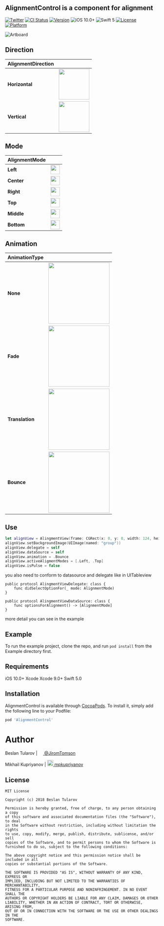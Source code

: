 ## AlignmentControl is a component for alignment

[![Twitter](https://img.shields.io/badge/twitter-@JiromTomson-blue.svg?style=flat
)](https://twitter.com/JiromTomson)
[![CI Status](https://travis-ci.org/tularovbeslan/AlignmentControl.svg?branch=master)](https://travis-ci.org/tularovbeslan/AlignmentControl)
[![Version](https://img.shields.io/cocoapods/v/AlignmentControl.svg?style=flat)](https://cocoapods.org/pods/AlignmentControl)
![iOS 10.0+](https://img.shields.io/badge/iOS-10.0%2B-red.svg)
![Swift 5](https://img.shields.io/badge/Swift-5-orange.svg)
[![License](https://img.shields.io/cocoapods/l/AlignmentControl.svg?style=flat)](https://cocoapods.org/pods/AlignmentControl)
[![Platform](https://img.shields.io/cocoapods/p/AlignmentControl.svg?style=flat)](https://cocoapods.org/pods/AlignmentControl)

![Artboard](https://user-images.githubusercontent.com/4906243/57692047-72610b80-764e-11e9-9ff9-9ddfcd32dfda.png)

## Direction

| AlignmentDirection |  |
| --- | --- |
| **Horizontal** | <img src="https://user-images.githubusercontent.com/4906243/57696792-55cad080-765a-11e9-8977-d99aa79e5465.png" width="100"/> |
| **Vertical** | <img src="https://user-images.githubusercontent.com/4906243/57696791-55cad080-765a-11e9-87a3-06a0a41c69fb.png" width="100"/> |

## Mode

| AlignmentMode |  |
| --- | --- |
| **Left** | <img src="https://user-images.githubusercontent.com/4906243/57696992-e3a6bb80-765a-11e9-8cd4-43165598a44d.png" width="30"/> |
| **Center** | <img src="https://user-images.githubusercontent.com/4906243/57696991-e3a6bb80-765a-11e9-9548-50138dc8c571.png" width="30"/> |
| **Right** | <img src="https://user-images.githubusercontent.com/4906243/57696994-e43f5200-765a-11e9-826c-3119a900ba41.png" width="30"/> |
| **Top** | <img src="https://user-images.githubusercontent.com/4906243/57696997-e43f5200-765a-11e9-9021-795d742e8bf8.png" width="30"/> |
| **Middle** | <img src="https://user-images.githubusercontent.com/4906243/57696993-e3a6bb80-765a-11e9-9606-62c33ebe6d76.png" width="30"/> |
| **Bottom** | <img src="https://user-images.githubusercontent.com/4906243/57696990-e3a6bb80-765a-11e9-887c-fab2f2317141.png" width="30"/> |

## Animation
| AnimationType |  |
| --- | --- |
| **None** | <img src="https://user-images.githubusercontent.com/4906243/57695565-4433f980-7657-11e9-8fea-8df4d1357d46.gif" width="200"/> |
| **Fade** | <img src="https://user-images.githubusercontent.com/4906243/57695566-4433f980-7657-11e9-8805-9fdf0202b713.gif" width="200"/> |
| **Translation** | <img src="https://user-images.githubusercontent.com/4906243/57695568-44cc9000-7657-11e9-89b4-8a0dfbe50aea.gif" width="200"/> |
| **Bounce** | <img src="https://user-images.githubusercontent.com/4906243/57695567-4433f980-7657-11e9-9473-db6e6ff2177d.gif" width="200"/> |

## Use

```swift
let alignView = AlingmentView(frame: CGRect(x: 0, y: 0, width: 124, height: 50))
alignView.setBackgroundImage(UIImage(named: "group"))
alignView.delegate = self
alignView.dataSource = self
alignView.animation = .Bounce
alignView.activeAligmentModes = [.Left, .Top]
alignView.isPulse = false
```

you also need to conform to datasource and delegate like in UITableview
```
public protocol AlingmentViewDelegate: class {
	func didSelectOptionFor(_ mode: AlignmentMode)
}

public protocol AlingmentViewDataSource: class {
	func optionsForAlignment() -> [AlignmentMode]
}
```
more detail you can see in the example

## Example

To run the example project, clone the repo, and run `pod install` from the Example directory first.

## Requirements

iOS 10.0+
Xcode Xcode 9.0+
Swift 5.0

## Installation

AlignmentControl is available through [CocoaPods](https://cocoapods.org). To install
it, simply add the following line to your Podfile:

```ruby
pod 'AlignmentControl'
```
# Author

Beslan Tularov | <a href="url"><img src="https://user-images.githubusercontent.com/4906243/54856729-037dcb00-4d0d-11e9-9d6f-8a5b8e316ff8.png" height="15"> </a> [@JiromTomson](https://twitter.com/JiromTomson)

Mikhail Kupriyanov | <a href="url"><img src="https://user-images.githubusercontent.com/4906243/56862537-ae407380-69b4-11e9-9867-3ec2d09388a4.png" height="20"> </a> [mpkupriyanov](https://github.com/mpkupriyanov)

## License

```
MIT License

Copyright (c) 2018 Beslan Tularov

Permission is hereby granted, free of charge, to any person obtaining a copy
of this software and associated documentation files (the "Software"), to deal
in the Software without restriction, including without limitation the rights
to use, copy, modify, merge, publish, distribute, sublicense, and/or sell
copies of the Software, and to permit persons to whom the Software is
furnished to do so, subject to the following conditions:

The above copyright notice and this permission notice shall be included in all
copies or substantial portions of the Software.

THE SOFTWARE IS PROVIDED "AS IS", WITHOUT WARRANTY OF ANY KIND, EXPRESS OR
IMPLIED, INCLUDING BUT NOT LIMITED TO THE WARRANTIES OF MERCHANTABILITY,
FITNESS FOR A PARTICULAR PURPOSE AND NONINFRINGEMENT. IN NO EVENT SHALL THE
AUTHORS OR COPYRIGHT HOLDERS BE LIABLE FOR ANY CLAIM, DAMAGES OR OTHER
LIABILITY, WHETHER IN AN ACTION OF CONTRACT, TORT OR OTHERWISE, ARISING FROM,
OUT OF OR IN CONNECTION WITH THE SOFTWARE OR THE USE OR OTHER DEALINGS IN THE
SOFTWARE.
```

